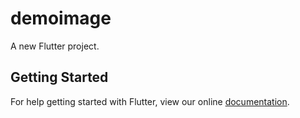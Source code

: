 # demoimage

A new Flutter project.

## Getting Started

For help getting started with Flutter, view our online
[documentation](https://flutter.io/).
